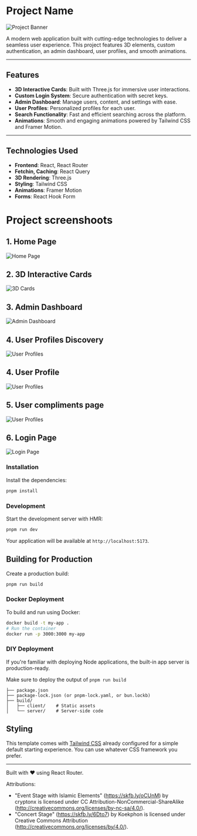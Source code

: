 # Project Name

![Project Banner](./public/demo/logo.png)

A modern web application built with cutting-edge technologies to deliver a seamless user experience.
This project features 3D elements, custom authentication, an admin dashboard, user profiles, and smooth animations.

---

## Features

- **3D Interactive Cards**: Built with Three.js for immersive user interactions.
- **Custom Login System**: Secure authentication with secret keys.
- **Admin Dashboard**: Manage users, content, and settings with ease.
- **User Profiles**: Personalized profiles for each user.
- **Search Functionality**: Fast and efficient searching across the platform.
- **Animations**: Smooth and engaging animations powered by Tailwind CSS and Framer Motion.

---

## Technologies Used

- **Frontend**: React, React Router
- **Fetchin, Caching**: React Query
- **3D Rendering**: Three.js
- **Styling**: Tailwind CSS
- **Animations**: Framer Motion
- **Forms**: React Hook Form

# Project screenshoots

## 1. Home Page
![Home Page](./public/demo/home.png)


## 2. 3D Interactive Cards
![3D Cards](./public/demo/cards.png)


## 3. Admin Dashboard
![Admin Dashboard](./public/demo/admin.png)

## 4. User Profiles Discovery
![User Profiles](./public/demo/profiles.png)

## 4. User Profile
![User Profiles](./public/demo/profile.png)

## 5. User compliments page
![User Profiles](./public/demo/complimentsFeed.png)

## 6. Login Page
![Login Page](./public/demo/login.png)


### Installation

Install the dependencies:

```bash
pnpm install
```

### Development

Start the development server with HMR:

```bash
pnpm run dev
```

Your application will be available at `http://localhost:5173`.

## Building for Production

Create a production build:

```bash
pnpm run build
```

### Docker Deployment

To build and run using Docker:

```bash
docker build -t my-app .
# Run the container
docker run -p 3000:3000 my-app
```

### DIY Deployment

If you're familiar with deploying Node applications, the built-in app server is production-ready.

Make sure to deploy the output of `pnpm run build`

```
├── package.json
├── package-lock.json (or pnpm-lock.yaml, or bun.lockb)
├── build/
│   ├── client/    # Static assets
│   └── server/    # Server-side code
```

## Styling

This template comes with [Tailwind CSS](https://tailwindcss.com/) already configured for a simple default starting experience. You can use whatever CSS framework you prefer.

---

Built with ❤️ using React Router.


Attributions:
- "Event Stage with Islamic Elements" (https://skfb.ly/oCUnM) by cryptonx is licensed under CC Attribution-NonCommercial-ShareAlike (http://creativecommons.org/licenses/by-nc-sa/4.0/).
- "Concert Stage" (https://skfb.ly/6Dto7) by Koekphon is licensed under Creative Commons Attribution (http://creativecommons.org/licenses/by/4.0/).
